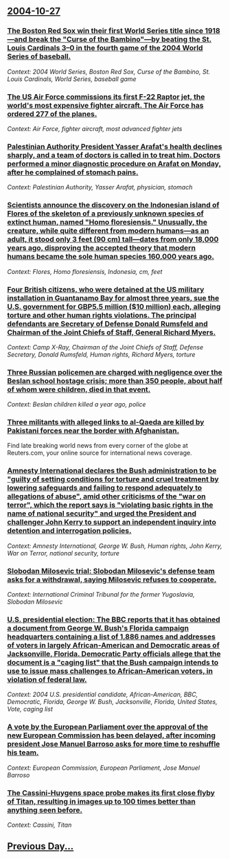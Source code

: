 ## [2004-10-27](/news/2004/10/27/index.md)

### [ The Boston Red Sox win their first World Series title since 1918&mdash;and break the "Curse of the Bambino"&mdash;by beating the St. Louis Cardinals 3&ndash;0 in the fourth game of the 2004 World Series of baseball.](/news/2004/10/27/the-boston-red-sox-win-their-first-world-series-title-since-1918-mdash-and-break-the-curse-of-the-bambino-mdash-by-beating-the-st-louis.md)
_Context: 2004 World Series, Boston Red Sox, Curse of the Bambino, St. Louis Cardinals, World Series, baseball game_

### [ The US Air Force commissions its first F-22 Raptor jet, the world's most expensive fighter aircraft. The Air Force has ordered 277 of the planes. ](/news/2004/10/27/the-us-air-force-commissions-its-first-f-22-raptor-jet-the-world-s-most-expensive-fighter-aircraft-the-air-force-has-ordered-277-of-the-p.md)
_Context: Air Force, fighter aircraft, most advanced fighter jets_

### [ Palestinian Authority President Yasser Arafat's health declines sharply, and a team of doctors is called in to treat him. Doctors performed a minor diagnostic procedure on Arafat on Monday, after he complained of stomach pains. ](/news/2004/10/27/palestinian-authority-president-yasser-arafat-s-health-declines-sharply-and-a-team-of-doctors-is-called-in-to-treat-him-doctors-performed.md)
_Context: Palestinian Authority, Yasser Arafat, physician, stomach_

### [ Scientists announce the discovery on the Indonesian island of Flores of the skeleton of a previously unknown species of extinct human, named "Homo floresiensis." Unusually, the creature, while quite different from modern humans&mdash;as an adult, it stood only 3 feet (90 cm) tall&mdash;dates from only 18,000 years ago, disproving the accepted theory that modern humans became the sole human species 160,000 years ago. ](/news/2004/10/27/scientists-announce-the-discovery-on-the-indonesian-island-of-flores-of-the-skeleton-of-a-previously-unknown-species-of-extinct-human-name.md)
_Context: Flores, Homo floresiensis, Indonesia, cm, feet_

### [ Four British citizens, who were detained at the US military installation in Guantanamo Bay for almost three years, sue the U.S. government for GBP5.5 million ($10 million) each, alleging torture and other human rights violations. The principal defendants are Secretary of Defense Donald Rumsfeld and Chairman of the Joint Chiefs of Staff, General Richard Myers. ](/news/2004/10/27/four-british-citizens-who-were-detained-at-the-us-military-installation-in-guantanamo-bay-for-almost-three-years-sue-the-u-s-government.md)
_Context: Camp X-Ray, Chairman of the Joint Chiefs of Staff, Defense Secretary, Donald Rumsfeld, Human rights, Richard Myers, torture_

### [ Three Russian policemen are charged with negligence over the Beslan school hostage crisis; more than 350 people, about half of whom were children, died in that event. ](/news/2004/10/27/three-russian-policemen-are-charged-with-negligence-over-the-beslan-school-hostage-crisis-more-than-350-people-about-half-of-whom-were-ch.md)
_Context: Beslan children killed a year ago, police_

### [ Three militants with alleged links to al-Qaeda are killed by Pakistani forces near the border with Afghanistan. ](/news/2004/10/27/three-militants-with-alleged-links-to-al-qaeda-are-killed-by-pakistani-forces-near-the-border-with-afghanistan.md)
Find late breaking world news from every corner of the globe at Reuters.com, your online source for international news coverage.

### [ Amnesty International declares the Bush administration to be "guilty of setting conditions for torture and cruel treatment by lowering safeguards and failing to respond adequately to allegations of abuse", amid other criticisms of the "war on terror", which the report says is "violating basic rights in the name of national security" and urged the President and challenger John Kerry to support an independent inquiry into detention and interrogation policies. ](/news/2004/10/27/amnesty-international-declares-the-bush-administration-to-be-guilty-of-setting-conditions-for-torture-and-cruel-treatment-by-lowering-safe.md)
_Context: Amnesty International, George W. Bush, Human rights, John Kerry, War on Terror, national security, torture_

### [ Slobodan Milosevic trial: Slobodan Milosevic's defense team asks for a withdrawal, saying Milosevic refuses to cooperate. ](/news/2004/10/27/slobodan-miloa-evia-trial-slobodan-miloa-evia-s-defense-team-asks-for-a-withdrawal-saying-miloa-evia-refuses-to-cooperate.md)
_Context: International Criminal Tribunal for the former Yugoslavia, Slobodan Milosevic_

### [ U.S. presidential election: The BBC reports that it has obtained a document from George W. Bush's Florida campaign headquarters containing a list of 1,886 names and addresses of voters in largely African-American and Democratic areas of Jacksonville, Florida. Democratic Party officials allege that the document is a "caging list" that the Bush campaign intends to use to issue mass challenges to African-American voters, in violation of federal law. ](/news/2004/10/27/u-s-presidential-election-the-bbc-reports-that-it-has-obtained-a-document-from-george-w-bush-s-florida-campaign-headquarters-containing.md)
_Context: 2004 U.S. presidential candidate, African-American, BBC, Democratic, Florida, George W. Bush, Jacksonville, Florida, United States, Vote, caging list_

### [ A vote by the European Parliament over the approval of the new European Commission has been delayed, after incoming president Jose Manuel Barroso asks for more time to reshuffle his team. ](/news/2004/10/27/a-vote-by-the-european-parliament-over-the-approval-of-the-new-european-commission-has-been-delayed-after-incoming-president-josa-c-manuel.md)
_Context: European Commission, European Parliament, Jose Manuel Barroso_

### [ The Cassini-Huygens space probe makes its first close flyby of Titan, resulting in images up to 100 times better than anything seen before. ](/news/2004/10/27/the-cassini-huygens-space-probe-makes-its-first-close-flyby-of-titan-resulting-in-images-up-to-100-times-better-than-anything-seen-before.md)
_Context: Cassini, Titan_

## [Previous Day...](/news/2004/10/26/index.md)

